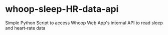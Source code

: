 # whoop-sleep-HR-data-api
Simple Python Script to access Whoop Web App's internal API to read sleep and heart-rate data
